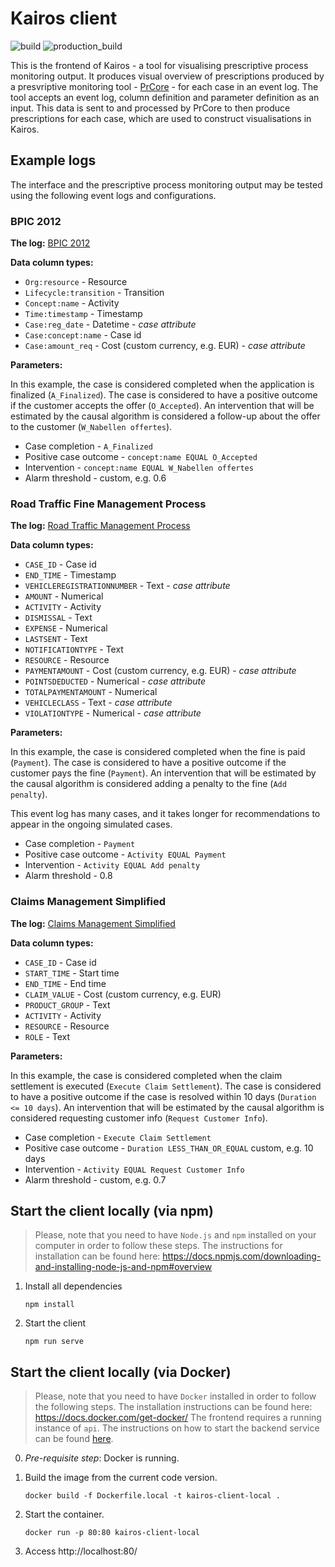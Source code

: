 # Kairos client

![build](https://github.com/AutomatedProcessImprovement/kairos-frontend/actions/workflows/node.js.yml/badge.svg) 
![production_build](https://github.com/AutomatedProcessImprovement/kairos-frontend/actions/workflows/docker-image.yml/badge.svg)

This is the frontend of Kairos - a tool for visualising prescriptive process monitoring output. It produces visual overview of prescriptions produced by a presvriptive monitoring tool - [PrCore](https://prcore.gitlab.io/) - for each case in an event log. The tool accepts an event log, column definition and parameter definition as an input. This data is sent to and processed by PrCore to then produce prescriptions for each case, which are used to construct visualisations in Kairos.

## Example logs

The interface and the prescriptive process monitoring output may be tested using the following event logs and configurations.

### BPIC 2012 

**The log:** [BPIC 2012](https://github.com/AutomatedProcessImprovement/kairos-frontend/blob/master/examples/logs/BPI_Challenge_2012.zip)

**Data column types:**

* `Org:resource` - Resource
* `Lifecycle:transition` - Transition
* `Concept:name` - Activity
* `Time:timestamp` - Timestamp
* `Case:reg_date` - Datetime - *case attribute*
* `Case:concept:name` - Case id
* `Case:amount_req` - Cost (custom currency, e.g. EUR) - *case attribute*

**Parameters:**

In this example, the case is considered completed when the application is finalized (`A_Finalized`). The case is considered to have a positive outcome if the customer accepts the offer (`O_Accepted`). An intervention that will be estimated by the causal algorithm is considered a follow-up about the offer to the customer (`W_Nabellen offertes`).

* Case completion - `A_Finalized`
* Positive case outcome - `concept:name EQUAL O_Accepted`
* Intervention - `concept:name EQUAL W_Nabellen offertes`
* Alarm threshold - custom, e.g. 0.6

### Road Traffic Fine Management Process

**The log:** [Road Traffic Management Process](https://github.com/AutomatedProcessImprovement/kairos-frontend/blob/master/examples/logs/Road_Traffic_Fine_Management_Process.zip)

**Data column types:**

* `CASE_ID` - Case id 
* `END_TIME` - Timestamp
* `VEHICLEREGISTRATIONNUMBER` - Text - *case attribute*
* `AMOUNT` - Numerical
* `ACTIVITY` - Activity
* `DISMISSAL` - Text
* `EXPENSE` - Numerical
* `LASTSENT` - Text
* `NOTIFICATIONTYPE` - Text
* `RESOURCE` - Resource
* `PAYMENTAMOUNT` - Cost (custom currency, e.g. EUR) - *case attribute*
* `POINTSDEDUCTED` - Numerical - *case attribute*
* `TOTALPAYMENTAMOUNT` - Numerical
* `VEHICLECLASS` - Text - *case attribute*
* `VIOLATIONTYPE` - Numerical - *case attribute*

**Parameters:**

In this example, the case is considered completed when the fine is paid (`Payment`). The case is considered to have a positive outcome if the customer pays the fine (`Payment`). An intervention that will be estimated by the causal algorithm is considered adding a penalty to the fine (`Add penalty`).

This event log has many cases, and it takes longer for recommendations to appear in the ongoing simulated cases.

* Case completion - `Payment`
* Positive case outcome - `Activity EQUAL Payment`
* Intervention - `Activity EQUAL Add penalty`
* Alarm threshold - 0.8


### Claims Management Simplified

**The log:** [Claims Management Simplified](https://github.com/AutomatedProcessImprovement/kairos-frontend/blob/master/examples/logs/Claims_Management_Simplified.zip)

**Data column types:**

* `CASE_ID` - Case id
* `START_TIME` - Start time
* `END_TIME` - End time
* `CLAIM_VALUE` - Cost (custom currency, e.g. EUR)
* `PRODUCT_GROUP` - Text
* `ACTIVITY` - Activity
* `RESOURCE` - Resource
* `ROLE` - Text

**Parameters:**

In this example, the case is considered completed when the claim settlement is executed (`Execute Claim Settlement`). The case is considered to have a positive outcome if the case is resolved within 10 days (`Duration <= 10 days`). An intervention that will be estimated by the causal algorithm is considered requesting customer info (`Request Customer Info`).

* Case completion - `Execute Claim Settlement`
* Positive case outcome - `Duration LESS_THAN_OR_EQUAL` custom, e.g. 10 days
* Intervention - `Activity EQUAL Request Customer Info`
* Alarm threshold - custom, e.g. 0.7


## Start the client locally (via npm)

> Please, note that you need to have `Node.js` and `npm` installed on your computer in order to follow these steps. The instructions for installation can be found here: https://docs.npmjs.com/downloading-and-installing-node-js-and-npm#overview

1) Install all dependencies
    ```
    npm install
    ```
2) Start the client
    ```
    npm run serve
    ```

## Start the client locally (via Docker)

> Please, note that you need to have `Docker` installed in order to follow the following steps. The installation instructions can be found here: https://docs.docker.com/get-docker/
The frontend requires a running instance of `api`. The instructions on how to start the backend service can be found [here](https://github.com/VisualPM/backend-flask).

0) *Pre-requisite step*: Docker is running.
1) Build the image from the current code version.
    ```
    docker build -f Dockerfile.local -t kairos-client-local .
    ```

2) Start the container.
    ```
    docker run -p 80:80 kairos-client-local
    ```
3) Access http://localhost:80/

